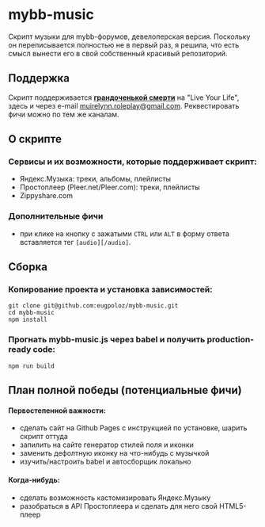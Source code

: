 # mybb-music
Скрипт музыки для mybb-форумов, девелоперская версия. Поскольку он переписывается полностью не в первый раз, я решила, что есть смысл вынести его в свой собственный красивый репозиторий.

## Поддержка
Скрипт поддерживается **[грандоченькой смерти](http://urchoice.rolka.su/profile.php?id=4789)** на "Live Your Life", здесь и через e-mail [muirelynn.roleplay@gmail.com](mailto:muirelynn.roleplay@gmail.com). Реквестировать фичи можно по тем же каналам.

## О скрипте

### Сервисы и их возможности, которые поддерживает скрипт:
- Яндекс.Музыка: треки, альбомы, плейлисты
- Простоплеер (Pleer.net/Pleer.com): треки, плейлисты
- Zippyshare.com

### Дополнительные фичи
- при клике на кнопку с зажатыми `CTRL` или `ALT` в форму ответа вставляется тег `[audio][/audio]`. 

## Сборка

### Копирование проекта и установка зависимостей:
```
git clone git@github.com:eugpoloz/mybb-music.git
cd mybb-music
npm install
```

### Прогнать mybb-music.js через babel и получить production-ready code:
```
npm run build
```

## План полной победы (потенциальные фичи)

#### Первостепенной важности:

- сделать сайт на Github Pages с инструкцией по установке, шарить скрипт оттуда
- запилить на сайте генератор стилей поля и иконки
- заменить дефолтную иконку на что-нибудь с музычкой
- изучить/настроить babel и автосборщик локально

#### Когда-нибудь:

- сделать возможность кастомизировать Яндекс.Музыку
- разобраться в API Простоплеера и сделать для него свой HTML5-плеер